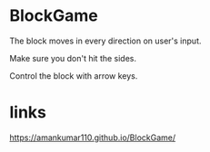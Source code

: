 # BlockGame
The block moves in every direction on user's input.

Make sure you don't hit the sides.

Control the block with arrow keys.

# links
https://amankumar110.github.io/BlockGame/
